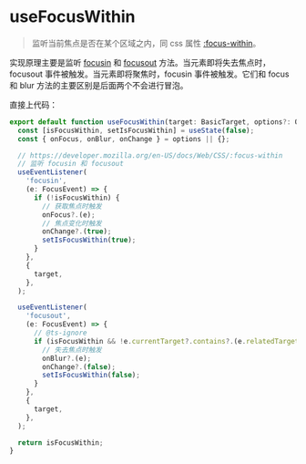 # useFocusWithin

> 监听当前焦点是否在某个区域之内，同 css 属性 [:focus-within](https://developer.mozilla.org/en-US/docs/Web/CSS/:focus-within)。

实现原理主要是监听 [focusin](https://developer.mozilla.org/en-US/docs/Web/API/Element/focusin_event) 和 [focusout](https://developer.mozilla.org/zh-CN/docs/Web/API/Element/focusout_event) 方法。当元素即将失去焦点时，focusout 事件被触发。当元素即将聚焦时，focusin 事件被触发。它们和 focus 和 blur 方法的主要区别是后面两个不会进行冒泡。

直接上代码：

```ts
export default function useFocusWithin(target: BasicTarget, options?: Options) {
  const [isFocusWithin, setIsFocusWithin] = useState(false);
  const { onFocus, onBlur, onChange } = options || {};

  // https://developer.mozilla.org/en-US/docs/Web/CSS/:focus-within
  // 监听 focusin 和 focusout
  useEventListener(
    'focusin',
    (e: FocusEvent) => {
      if (!isFocusWithin) {
        // 获取焦点时触发
        onFocus?.(e);
        // 焦点变化时触发
        onChange?.(true);
        setIsFocusWithin(true);
      }
    },
    {
      target,
    },
  );

  useEventListener(
    'focusout',
    (e: FocusEvent) => {
      // @ts-ignore
      if (isFocusWithin && !e.currentTarget?.contains?.(e.relatedTarget)) {
        // 失去焦点时触发
        onBlur?.(e);
        onChange?.(false);
        setIsFocusWithin(false);
      }
    },
    {
      target,
    },
  );

  return isFocusWithin;
}
```
